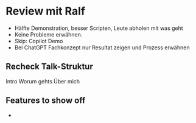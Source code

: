 # Review mit Ralf

- Hälfte Demonstration, besser Scripten, Leute abholen mit was geht
- Keine Probleme erwähnen.
- Skip: Copilot Demo
- Bei ChatGPT Fachkonzept nur Resultat zeigen und Prozess erwähnen

## Recheck Talk-Struktur

Intro
Worum gehts
Über mich


## Features to show off

- 
